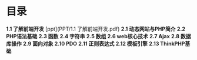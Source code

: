 # 目录
**1.1 了解前端开发**
[ppt](PPT/1.1 了解前端开发.pdf)
**2.1 动态网站与PHP简介**
**2.2 PHP语法基础**
**2.3 函数**
**2.4 字符串**
**2.5 数组**
**2.6 web核心技术**
**2.7 Ajax**
**2.8 数据库操作**
**2.9 面向对象**
**2.10 PDO**
**2.11 正则表达式**
**2.12 模板引擎**
**2.13 ThinkPHP基础**
